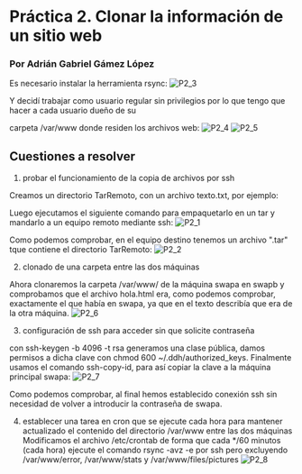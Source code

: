 # Práctica 2. Clonar la información de un sitio web
### Por Adrián Gabriel Gámez López

Es necesario instalar la herramienta rsync:
![P2_3](../imagenes/p2_3.png)

Y decidí trabajar como usuario regular sin privilegios por lo que tengo que hacer a cada usuario dueño de su 

carpeta /var/www donde residen los archivos web:
![P2_4](../imagenes/p2_4.png)
![P2_5](../imagenes/p2_5.png)

## Cuestiones a resolver ##

1. probar el funcionamiento de la copia de archivos por ssh

Creamos un directorio TarRemoto, con un archivo texto.txt, por ejemplo:

Luego ejecutamos el siguiente comando para empaquetarlo en un tar y mandarlo a un equipo remoto mediante ssh:
![P2_1](../imagenes/p2_1.png)

Como podemos comprobar, en el equipo destino tenemos un archivo ".tar" tque contiene el directorio TarRemoto:
![P2_2](../imagenes/p2_2.png)

2. clonado de una carpeta entre las dos máquinas

Ahora clonaremos la carpeta /var/www/ de la máquina swapa en swapb y comprobamos que el archivo hola.html era, como podemos comprobar, exactamente el que había en swapa, ya que en el texto describía que era de la otra máquina.
![P2_6](../imagenes/p2_6.png)

3. configuración de ssh para acceder sin que solicite contraseña

con ssh-keygen -b 4096 -t rsa generamos una clase pública, damos permisos a dicha clave con chmod 600 ~/.ddh/authorized_keys.
Finalmente usamos el comando ssh-copy-id, para así copiar la clave a la máquina principal swapa: 
![P2_7](../imagenes/p2_7.png)

Como podemos comprobar, al final hemos establecido conexión ssh sin necesidad de volver a introducir la contraseña de swapa.

4. establecer una tarea en cron que se ejecute cada hora para mantener actualizado el contenido del directorio /var/www entre las dos máquinas 
Modificamos el archivo /etc/crontab de forma que cada */60 minutos (cada hora) ejecute el comando rsync -avz -e por ssh pero excluyendo /var/www/error, /var/www/stats y /var/www/files/pictures
![P2_8](../imagenes/p2_8.png)